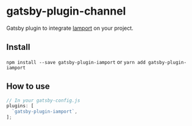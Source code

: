 # gatsby-plugin-channel

Gatsby plugin to integrate [Iamport](http://www.iamport.kr/) on your project.

## Install

`npm install --save gatsby-plugin-iamport` or `yarn add gatsby-plugin-iamport`

## How to use

```javascript
// In your gatsby-config.js
plugins: [
  `gatsby-plugin-iamport`,
];
```
